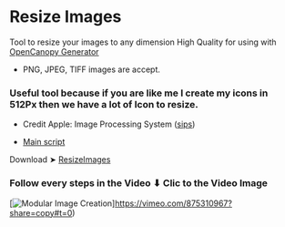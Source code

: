 # Resize Images
Tool to resize your images to any dimension High Quality for using with [OpenCanopy Generator](https://github.com/chris1111/OpenCanopy-Generator)
- PNG, JPEG, TIFF images are accept.

### Useful tool because if you are like me I create my icons in 512Px then we have a lot of Icon to resize.
- Credit Apple: Image Processing System ([sips](https://ss64.com/osx/sips.html))

- [Main script](https://github.com/chris1111/Resize-Images/blob/Master/Sources/script)

Download ➤ [ResizeImages](https://github.com/chris1111/Resize-Images/raw/Master/Resize%20Images.zip)

### Follow every steps in the Video ⬇︎ Clic to the Video Image

[![Modular Image Creation](https://user-images.githubusercontent.com/6248794/218287389-96444e32-0bf1-4886-9632-ccd2e1f3614d.png)]https://vimeo.com/875310967?share=copy#t=0)

